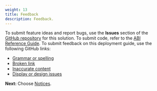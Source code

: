 ```yaml
---
weight: 13
title: Feedback
description: Feedback.
---
```


To submit feature ideas and report bugs, use the **Issues** section of the [GitHub repository](https://github.com/aws-ia/cfn-abi-crowdstrike-fcs) for this solution. To submit code, refer to the [ABI Reference Guide](https://aws-abi.s3.amazonaws.com/guide/cfn-abi-aws-reference-guide/overview/index.html). To submit feedback on this deployment guide, use the following GitHub links:

* [Grammar or spelling](https-link)
* [Broken link](https-link)
* [Inaccurate content](https-link)
* [Display or design issues](https-link)



**Next:** Choose [Notices](/notices/index.html).